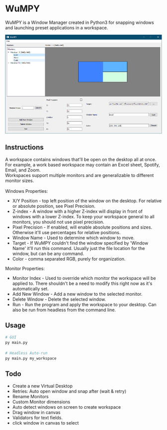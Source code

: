 # WuMPY

WuMPY is a Window Manager created in Python3 for snapping windows and launching preset applications in a workspace. 
<p align="center">
   <img src="./Preview/WuMPY.png"/>
</p>

## Instructions
A workspace contains windows that'll be open on the desktop all at once. For example, a work based workspace may contain an Excel sheet, Spotify, Email, and Zoom.
<br>Workspaces support multiple monitors and are generalizable to different monitor sizes. 
<br><br>Windows Properties:
* X/Y Position - top left position of the window on the desktop. For relative or absolute position, see Pixel Precision.
* Z-index - A window with a higher Z-index will display in front of windows with a lower Z-index. To keep your workspace general to all monitors, you should not use pixel precision.
* Pixel Precision - If enabled, will enable absolute positions and sizes. Otherwise it'll use percentages for relative positions.
* Window Name - Used to determine which window to move.
* Target - If WuMPY couldn't find the window specified by 'Window Name' it'll run this command. Usually just the file location for the window, but can be any command.
* Color - comma separated RGB, purely for organization.

Monitor Properties:
* Monitor Index - Used to override which monitor the workspace will be applied to. There shouldn't be a need to modify this right now as it's automatically set. 
* Add New Window - Add a new window to the selected monitor.
* Delete Window - Delete the selected window.
* Run - Run the program and apply the workspace to your desktop. Can also be run from headless from the command line.

## Usage

```python
# GUI
py main.py

# Headless Auto-run
py main.py my_workspace
```

## Todo
- Create a new Virtual Desktop
- Retries: Auto open window and snap after (wait & retry)
- Rename Monitors
- Custom Monitor dimensions
- Auto detect windows on screen to create workspace
- Drag window in canvas
- Validators for text fields.
- click window in canvas to select